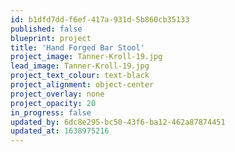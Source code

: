 ```yaml
---
id: b1dfd7dd-f6ef-417a-931d-5b860cb35133
published: false
blueprint: project
title: 'Hand Forged Bar Stool'
project_image: Tanner-Kroll-19.jpg
lead_image: Tanner-Kroll-19.jpg
project_text_colour: text-black
project_alignment: object-center
project_overlay: none
project_opacity: 20
in_progress: false
updated_by: 6dc8e295-bc50-43f6-ba12-462a87874451
updated_at: 1638975216
---
```

